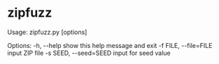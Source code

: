 # zipfuzz

Usage: zipfuzz.py [options]

Options:
  -h, --help            show this help message and exit
  -f FILE, --file=FILE  input ZIP file
  -s SEED, --seed=SEED  input for seed value
